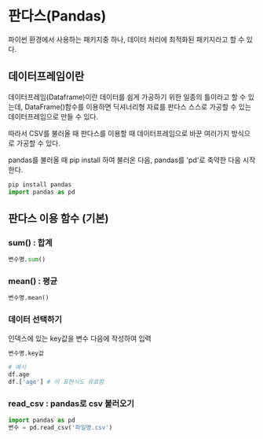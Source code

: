 # 판다스(Pandas)
파이썬 환경에서 사용하는 패키지중 하나, 데이터 처리에 최적화된 패키지라고 할 수 있다.

## 데이터프레임이란
데이터프레임(Dataframe)이란 데이터를 쉽게 가공하기 위한 일종의 틀이라고 할 수 있는데, DataFrame()함수를 이용하면 딕셔너리형 자료를 판다스 스스로 가공할 수 있는 데이터프레임으로 만들 수 있다.

따라서 CSV를 불러올 때 판다스를 이용할 때 데이터프레임으로 바꾼 여러가지 방식으로 가공할 수 있다.

pandas를 불러올 때 pip install 하여 불러온 다음, pandas를 'pd'로 축약한 다음 시작한다.
```python
pip install pandas
import pandas as pd
```

## 판다스 이용 함수 (기본)
### sum() : 합계
```python
변수명.sum()
```


### mean() : 평균
```python
변수명.mean()
```

### 데이터 선택하기
인덱스에 있는 key값을 변수 다음에 작성하여 입력
```python
변수명.key값

# 예시
df.age
df.['age'] # 이 표현식도 유효함
```

### read_csv : pandas로 csv 불러오기

```python
import pandas as pd
변수 = pd.read_csv('파일명.csv')
```

### 